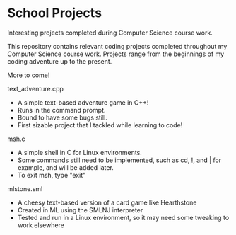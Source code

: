 # School Projects
Interesting projects completed during Computer Science course work.

This repository contains relevant coding projects completed throughout my Computer Science course work.
Projects range from the beginnings of my coding adventure up to the present.

More to come!

text_adventure.cpp
- A simple text-based adventure game in C++!
- Runs in the command prompt.
- Bound to have some bugs still.
- First sizable project that I tackled while learning to code!

msh.c
- A simple shell in C for Linux environments.
- Some commands still need to be implemented, such as cd, !, and | for example, and will be added later.
- To exit msh, type "exit"

mlstone.sml
- A cheesy text-based version of a card game like Hearthstone
- Created in ML using the SMLNJ interpreter
- Tested and run in a Linux environment, so it may need some tweaking to work elsewhere
